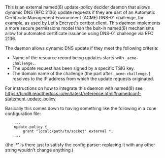 This is an external named(8) update-policy decider daemon that allows dynamic
DNS (RFC 2136) update requests if they are part of an Automatic Certificate
Management Environment (ACME) DNS-01 challenge, for example, as used by Let's
Encrypt's certbot client. This daemon implements a more secure permissions
model than the bult-in named(8) mechanisms allow for automated certificate
issuance using DNS-01 challenge via RFC 2136.

The daemon allows dynamic DNS update if they meet the following criteria:
* Name of the resource record being updates starts with `_acme-challenge.`.
* The update request has been signed by a specific TSIG key.
* The domain name of the challenge (the part after `_acme-challenge.`)
  resolves to the IP address from which the update requests originated.

For instructions on how to integrate this daemon with named(8) see
https://bind9.readthedocs.io/en/latest/reference.html#namedconf-statement-update-policy

Basically this comes down to having something like the following in a zone
configuration file:
```
    ...
    update-policy {
        grant "local:/path/to/socket" external *; 
    ...
```
(the '*' is there just to satisfy the config parser: replacing it with any other
string wouldn't change anything.)
